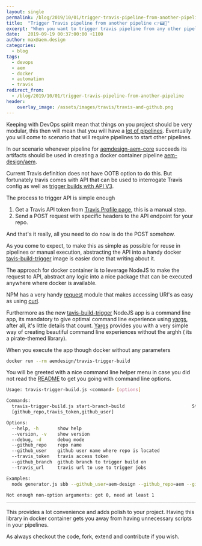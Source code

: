```yaml
---
layout: single
permalink: /blog/2019/10/01/trigger-travis-pipeline-from-another-pipeline👉📟🚀
title:  "Trigger Travis pipeline from another pipeline 👉📟🚀"
excerpt: "When you want to trigger travis pipeline from any other pipeline a docker app will come to the rescue"
date:   2019-09-19 00:37:00:00 +1100
author: max@aem.design
categories:
  - blog
tags:
  - devops
  - aem
  - docker
  - automation
  - travis
redirect_from:
  - /blog/2019/10/01/trigger-travis-pipeline-from-another-pipeline
header:
    overlay_image: /assets/images/travis/travis-and-github.png
---
```


Keeping with DevOps spirit mean that things on you project should be very modular, this then will mean that you will have a [lot of pipelines](https://travis-ci.org/aem-design). Eventually you will come to scenario that will require pipelines to start other pipelines.

In our scenario whenever pipeline for [aemdesign-aem-core](https://travis-ci.org/aem-design/aemdesign-aem-core) succeeds its artifacts should be used in creating a docker container pipeline [aem-design/aem](https://travis-ci.org/aem-design/aem).

Current Travis definition does not have OOTB option to do this. But fortunately travis comes with API that can be used to interrogate Travis config as well as [trigger builds with API V3](https://docs.travis-ci.com/user/triggering-builds/).

The process to trigger API is simple enough

1. Get a Travis API token from [Travis Profile page](https://travis-ci.com/profile), this is a manual step.
2. Send a POST request with specific headers to the API endpoint for your repo.

And that's it really, all you need to do now is do the POST somehow.

As you come to expect, to make this as simple as possible for reuse in pipelines or manual execution, abstracting the API into a handy docker [tavis-build-trigger](https://hub.docker.com/r/aemdesign/tavis-build-trigger) image is easier done that writing about it.

The approach for docker container is to leverage NodeJS to make the request to API, abstract any logic into a nice package that can be executed anywhere where docker is available.

NPM has a very handy [request](https://www.npmjs.com/package/request) module that makes accessing URI's as easy as using [curl](https://curl.haxx.se/).

Furthermore as the new [tavis-build-trigger](https://github.com/aem-design/travis-build-trigger) NodeJS app is a command line app, its mandatory to give optimal command line experience using [yargs](https://www.npmjs.com/package/yargs), after all, it's little details that count. [Yargs](https://www.npmjs.com/package/yargs) provides you with a very simple way of creating beautiful command line experiences without the arghh ( its a pirate-themed library).

When you execute the app though docker without any parameters

```bash
docker run --rm aemdesign/travis-trigger-build
```

You will be greeted with a nice command line helper menu in case you did not read the [README](https://github.com/aem-design/travis-build-trigger/blob/master/README.md) to get you going with command line options.

```bash
Usage: travis-trigger-build.js <command> [options]

Commands:
  travis-trigger-build.js start-branch-build                         Start repo build for a particular branch
  [github_repo,travis_token,github_user]                                                                            [aliases: sbb]

Options:
  --help, -h       show help                                                                                             [boolean]
  --version, -v    show version                                                                                          [boolean]
  --debug, -d      debug mode                                                                                            [boolean]
  --github_repo    repo name                                                                                            [required]
  --github_user    github user name where repo is located                                                               [required]
  --travis_token   travis access token                                                                                  [required]
  --github_branch  github branch to trigger build on                                                           [default: "master"]
  --travis_url     travis url to use to trigger jobs                                  [default: "https://api.travis-ci.org/repo/"]

Examples:
  node generator.js sbb --github_user=aem-design --github_repo=aem --github_token=<TOKEN>

Not enough non-option arguments: got 0, need at least 1
________________________________________________________________________________
```

This provides a lot convenience and adds polish to your project. Having this library in docker container gets you away from having unnecessary scripts in your pipelines.

As always checkout the code, fork, extend and contribute if you wish.
